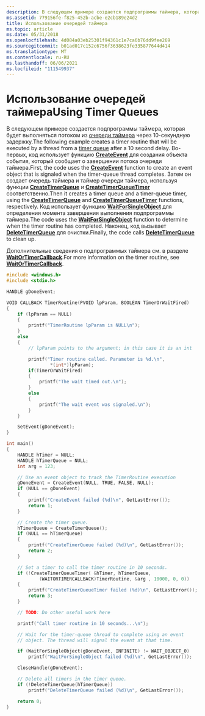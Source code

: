 ```yaml
---
description: В следующем примере создается подпрограммы таймера, которая будет выполняться потоком из очереди таймера через 10-секундную задержку.
ms.assetid: 779156fe-f825-452b-acbe-e2cb189e24d2
title: Использование очередей таймера
ms.topic: article
ms.date: 05/31/2018
ms.openlocfilehash: 4d084a03eb25301f94361c1e7ca6b76dd9fee269
ms.sourcegitcommit: b01ad017c152c6756f3638623fe335877644d414
ms.translationtype: MT
ms.contentlocale: ru-RU
ms.lasthandoff: 06/06/2021
ms.locfileid: "111549937"
---
```

# <a name="using-timer-queues"></a><span data-ttu-id="7ca95-103">Использование очередей таймера</span><span class="sxs-lookup"><span data-stu-id="7ca95-103">Using Timer Queues</span></span>

<span data-ttu-id="7ca95-104">В следующем примере создается подпрограммы таймера, которая будет выполняться потоком из [очереди таймера](timer-queues.md) через 10-секундную задержку.</span><span class="sxs-lookup"><span data-stu-id="7ca95-104">The following example creates a timer routine that will be executed by a thread from a [timer queue](timer-queues.md) after a 10 second delay.</span></span> <span data-ttu-id="7ca95-105">Во-первых, код использует функцию [**CreateEvent**](/windows/win32/api/synchapi/nf-synchapi-createeventa) для создания объекта события, который сообщает о завершении потока очереди таймера.</span><span class="sxs-lookup"><span data-stu-id="7ca95-105">First, the code uses the [**CreateEvent**](/windows/win32/api/synchapi/nf-synchapi-createeventa) function to create an event object that is signaled when the timer-queue thread completes.</span></span> <span data-ttu-id="7ca95-106">Затем он создает очередь таймера и таймер очереди таймера, используя функции [**CreateTimerQueue**](/windows/win32/api/threadpoollegacyapiset/nf-threadpoollegacyapiset-createtimerqueue) и [**CreateTimerQueueTimer**](/windows/win32/api/threadpoollegacyapiset/nf-threadpoollegacyapiset-createtimerqueuetimer) соответственно.</span><span class="sxs-lookup"><span data-stu-id="7ca95-106">Then it creates a timer queue and a timer-queue timer, using the [**CreateTimerQueue**](/windows/win32/api/threadpoollegacyapiset/nf-threadpoollegacyapiset-createtimerqueue) and [**CreateTimerQueueTimer**](/windows/win32/api/threadpoollegacyapiset/nf-threadpoollegacyapiset-createtimerqueuetimer) functions, respectively.</span></span> <span data-ttu-id="7ca95-107">Код использует функцию [**WaitForSingleObject**](/windows/win32/api/winbase/nf-winbase-registerwaitforsingleobject) для определения момента завершения выполнения подпрограммы таймера.</span><span class="sxs-lookup"><span data-stu-id="7ca95-107">The code uses the [**WaitForSingleObject**](/windows/win32/api/winbase/nf-winbase-registerwaitforsingleobject) function to determine when the timer routine has completed.</span></span> <span data-ttu-id="7ca95-108">Наконец, код вызывает [**DeleteTimerQueue**](/windows/desktop/api/threadpoollegacyapiset/nf-threadpoollegacyapiset-deletetimerqueue) для очистки.</span><span class="sxs-lookup"><span data-stu-id="7ca95-108">Finally, the code calls [**DeleteTimerQueue**](/windows/desktop/api/threadpoollegacyapiset/nf-threadpoollegacyapiset-deletetimerqueue) to clean up.</span></span>

<span data-ttu-id="7ca95-109">Дополнительные сведения о подпрограммых таймера см. в разделе [**WaitOrTimerCallback**](/previous-versions/windows/desktop/legacy/ms687066(v=vs.85)).</span><span class="sxs-lookup"><span data-stu-id="7ca95-109">For more information on the timer routine, see [**WaitOrTimerCallback**](/previous-versions/windows/desktop/legacy/ms687066(v=vs.85)).</span></span>


```C++
#include <windows.h>
#include <stdio.h>

HANDLE gDoneEvent;

VOID CALLBACK TimerRoutine(PVOID lpParam, BOOLEAN TimerOrWaitFired)
{
    if (lpParam == NULL)
    {
        printf("TimerRoutine lpParam is NULL\n");
    }
    else
    {
        // lpParam points to the argument; in this case it is an int

        printf("Timer routine called. Parameter is %d.\n", 
                *(int*)lpParam);
        if(TimerOrWaitFired)
        {
            printf("The wait timed out.\n");
        }
        else
        {
            printf("The wait event was signaled.\n");
        }
    }

    SetEvent(gDoneEvent);
}

int main()
{
    HANDLE hTimer = NULL;
    HANDLE hTimerQueue = NULL;
    int arg = 123;

    // Use an event object to track the TimerRoutine execution
    gDoneEvent = CreateEvent(NULL, TRUE, FALSE, NULL);
    if (NULL == gDoneEvent)
    {
        printf("CreateEvent failed (%d)\n", GetLastError());
        return 1;
    }

    // Create the timer queue.
    hTimerQueue = CreateTimerQueue();
    if (NULL == hTimerQueue)
    {
        printf("CreateTimerQueue failed (%d)\n", GetLastError());
        return 2;
    }

    // Set a timer to call the timer routine in 10 seconds.
    if (!CreateTimerQueueTimer( &hTimer, hTimerQueue, 
            (WAITORTIMERCALLBACK)TimerRoutine, &arg , 10000, 0, 0))
    {
        printf("CreateTimerQueueTimer failed (%d)\n", GetLastError());
        return 3;
    }

    // TODO: Do other useful work here 

    printf("Call timer routine in 10 seconds...\n");

    // Wait for the timer-queue thread to complete using an event 
    // object. The thread will signal the event at that time.

    if (WaitForSingleObject(gDoneEvent, INFINITE) != WAIT_OBJECT_0)
        printf("WaitForSingleObject failed (%d)\n", GetLastError());

    CloseHandle(gDoneEvent);

    // Delete all timers in the timer queue.
    if (!DeleteTimerQueue(hTimerQueue))
        printf("DeleteTimerQueue failed (%d)\n", GetLastError());

    return 0;
}
```



 

 
